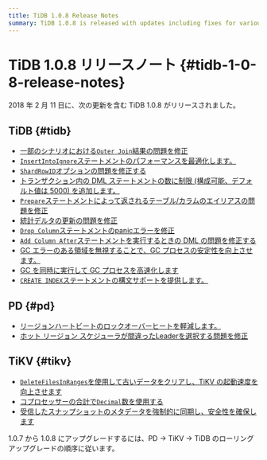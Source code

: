 ```yaml
---
title: TiDB 1.0.8 Release Notes
summary: TiDB 1.0.8 is released with updates including fixes for various issues, performance optimizations, and stability improvements. PD and TiKV also have updates related to reducing lock overheat, fixing leader selection issues, and improving starting speed. To upgrade, follow the order of PD -> TiKV -> TiDB.
---
```


# TiDB 1.0.8 リリースノート {#tidb-1-0-8-release-notes}

2018 年 2 月 11 日に、次の更新を含む TiDB 1.0.8 がリリースされました。

## TiDB {#tidb}

-   [一部のシナリオにおける`Outer Join`結果の問題を修正](https://github.com/pingcap/tidb/pull/5712)
-   [`InsertIntoIgnore`ステートメントのパフォーマンスを最適化します。](https://github.com/pingcap/tidb/pull/5738)
-   [`ShardRowID`オプションの問題を修正する](https://github.com/pingcap/tidb/pull/5751)
-   [トランザクション内の DML ステートメントの数に制限 (構成可能、デフォルト値は 5000) を追加します。](https://github.com/pingcap/tidb/pull/5754)
-   [`Prepare`ステートメントによって返されるテーブル/カラムのエイリアスの問題を修正](https://github.com/pingcap/tidb/pull/5776)
-   [統計デルタの更新の問題を修正](https://github.com/pingcap/tidb/pull/5787)
-   [`Drop Column`ステートメントのpanicエラーを修正](https://github.com/pingcap/tidb/pull/5805)
-   [`Add Column After`ステートメントを実行するときの DML の問題を修正する](https://github.com/pingcap/tidb/pull/5818)
-   [GC エラーのある領域を無視することで、GC プロセスの安定性を向上させます。](https://github.com/pingcap/tidb/pull/5815)
-   [GC を同時に実行して GC プロセスを高速化します](https://github.com/pingcap/tidb/pull/5850)
-   [`CREATE INDEX`ステートメントの構文サポートを提供します。](https://github.com/pingcap/tidb/pull/5853)

## PD {#pd}

-   [リージョンハートビートのロックオーバーヒートを軽減します。](https://github.com/pingcap/pd/pull/932)
-   [ホット リージョン スケジューラが間違ったLeaderを選択する問題を修正](https://github.com/pingcap/pd/pull/939)

## TiKV {#tikv}

-   [`DeleteFilesInRanges`を使用して古いデータをクリアし、TiKV の起動速度を向上させます](https://github.com/pingcap/tikv/pull/2740)
-   [コプロセッサーの合計で`Decimal`数を使用する](https://github.com/pingcap/tikv/pull/2754)
-   [受信したスナップショットのメタデータを強制的に同期し、安全性を確保します](https://github.com/pingcap/tikv/pull/2758)

1.0.7 から 1.0.8 にアップグレードするには、PD -&gt; TiKV -&gt; TiDB のローリング アップグレードの順序に従います。
